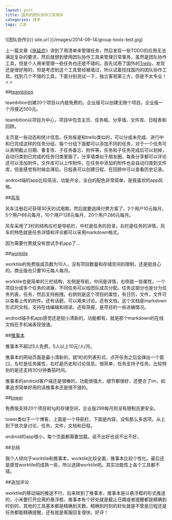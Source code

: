 ```yaml
---
layout: post
title: 国内的团队协作工具简评
categories: 技术
tags: 工具
---
```


![团队协作]({{ site.url }}/images/2014-09-14/group-tools-test.jpg)

上一篇文章《[拖延症](http://lugeek.com/2014/09/12/tuoyanzheng/)》讲到了用清单来管理任务，然后发现一些TODO的应用无法满足复杂的要求，然后就想到使用团队协作工具来管理日常事务，虽然是团队协作工具，但是个人用来管理一些任务也还是不错的。首先试用了国外的[Trello](https://trello.com/)，发现还是很好用的，但是考虑到这个工具曾经被墙过，所以试着找找国内的团队协作工具。找到几个不错的工具，下面分别测试一下，独立客观第三方，但是不太专业！>.<

##[teambition](https://www.teambition.com)

teambition创建20个项目以内是免费的，企业版可以创建无限个项目，企业版一个月接近500元。

teambition以项目为中心，项目中包含主页、任务板、分享墙、文件库、日程表和回顾。

主页是一些动态和统计信息。任务板是和trello类似的，可以分成未完成、进行中和已完成这样的任务分组，每个分组下面都可以添加不同的任务，对于一个任务可以表明截止日期、重复性、子任务备忘、附件等，任务和子任务完成后可以划掉，自动归类到已完成的任务归类里面了。分享墙类似于朋友圈，每条分享都可以评论还可以添加附件。文件库可以上传附件，在任务中添加的附件也会自动归类到文件库，但是感觉有时候会滞后。日程表可以创建日程，在回顾中可以查看历史记录。

android端的app比较简洁，功能齐全，全白的配色非常简单，是我喜欢的app风格。

##[风车](https://fengche.co)

风车注册后可获得30天的试用期，然后就要选择付费方案了，2个用户10元每月，5个用户66元每月，10个用户126元每月，20个用户286元每月。

风车采用了3栏的结构左栏是导航栏，中栏是任务的目录，右栏是任务的详情，风车的特色就是任务详情和评论都可以采用markdown格式。

因为需要付费就没有尝试手机app了…

##[worktile](https://worktile.com)

worktile的免费版成员数为10人，没有项目数量和存储空间的限制，还是挺良心的。商业版也只要10元每人每月。

worktile也是简单的三栏结构，左侧是导航，中间是详情，右侧是一些属性。一个项目分成多个任务的进展，不同任务可以给团队成员分配。任务这部分也是分为任务列表，任务，然后支持拖拽。右侧则是这个项目的属性，有日历，文件，文件可以查看上传的附件。还有话题，可以用来讨论。还有文档，这个文档是markdown形式的文档，支持在线编辑和阅读。还有简报，是项目的一些进展情况。

android端手机app感觉还是挺小清新的，功能都有，就是那个markdown的在线文档在手机端表现很渣。

##[推事本](http://www.tuishiben.com/)

推事本不超过5人免费，5人以上10元/人/月。

推事本的网站页面是最小清新的，就1栏的列表形式，点开任务之后会弹出一个窗口，左栏是任务属性，右栏是历史和讨论信息。很简单，任务支持子任务。比较特别的是还支持30分钟番茄时间。

推事本的android客户端还是很棒的，功能很强大，细节都很好，还整合了im，如果追求简单好用的话推事本还是很不错的。

##[tower](https://tower.im/)

免费版支持20个项目和1g的存储空间，企业版299每月则没有限制且更安全。

tower类似于一个博客，上面是一个导航栏，下面是内容，没有那么多选项，从上到下依次是讨论，任务，文件，文档和日程。

android的app很小，每个页面都需要加载。说不出好也说不出不好。

##总结

我个人倾向于worktile和推事本，worktile比较全面，推事本比较个性化。最后还是感觉worktile的成熟一些，所以选择worktile吧。其实功能性上各个工具都不错。

##追加评论

worktile的移动端的推送不行，后来转到了推事本，推事本是以悬浮框的形式推送的，小米要打开应用的悬浮框，推事本有个好处就是截止日期或者提醒都是精确到时刻的，其他的工具基本都是精确到天数，精确到时刻的好处就是不管是日程还是任务都能精确提醒，还有就是客服回复很快，好评！